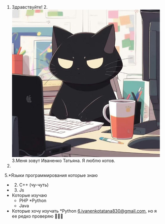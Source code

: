 1. Здравствуйте!
2.![Cat](./images/img.png)
3.Меня зовут Иваненко Татьяна. Я люблю котов. 
4.
5.*Языки программирования которые знаю
   * 2. C++ (чу-чуть)
   * 3. Js
* Которые изучаю 
   * PHP
   *Python
   * Java
* Которые хочу изучать 
   *Python
6.ivanenkotatana830@gmail.com, но я ее редко проверяю 🤣🤣🤣